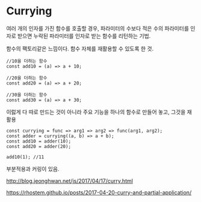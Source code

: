 Currying
=======
여러 개의 인자를 가진 함수를 호출할 경우, 파라미터의 수보다 적은 수의 파라미터를 인자로 받으면 누락된 파라미터를 인자로 받는 함수를 리턴하는 기법.

함수의 팩토리같은 느낌이다. 함수 자체를 재활용할 수 있도록 한 것.

```
//10을 더하는 함수
const add10 = (a) => a + 10;

//20을 더하는 함수
const add20 = (a) => a + 20;

//30을 더하는 함수
const add30 = (a) => a + 30;
```

이럻게 다 따로 만드는 것이 아니라 주요 기능을 하나의 함수로 만들어 놓고, 그것을 재활용

```
const currying = func => arg1 => arg2 => func(arg1, arg2);
const adder = currying((a, b) => a + b);
const add10 = adder(10);
const add20 = adder(20);

add10(1); //11
```

부분적용과 커링이 있음.

http://blog.jeonghwan.net/js/2017/04/17/curry.html

https://rhostem.github.io/posts/2017-04-20-curry-and-partial-application/
